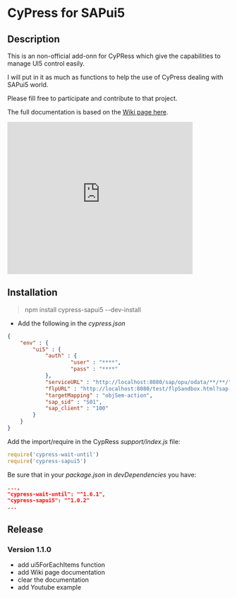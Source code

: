 # CyPress for SAPui5
## Description
This is an non-official add-onn for CyPRess which give the capabilities to manage UI5 control easily.

I will put in it as much as functions to help the use of CyPress dealing with SAPui5 world.

Please fill free to participate and contribute to that project.

The full documentation is based on the [Wiki page here](https://github.com/jberthe/cypress-sapui5/wiki).

<iframe width="420" height="345" src="https://www.youtube.com/embed/ddNqmIqvDws?autoplay=1&loop=1&playlist=ddNqmIqvDws" frameborder="0" allowfullscreen></iframe>

## Installation

> npm install cypress-sapui5 --dev-install

- Add the following in the *cypress.json* 

```json
{
    "env" : {
        "ui5" : {
            "auth" : {
                    "user" : "****",
                    "pass" : "****"
            },
            "serviceURL" : "http://localhost:8080/sap/opu/odata/**/**/",
            "flpURL" : "http://localhost:8080/test/flpSandbox.html?sap-language=FR",
            "targetMapping" : "objSem-action",
            "sap_sid" : "S01",
            "sap_client" : "100"
        }
    }
}
```
Add the import/require in the CypRess *support/index.js* file:

```js
require('cypress-wait-until')
require('cypress-sapui5')
```

Be sure that in your *package.json* in *devDependencies* you have:

```json
...,
"cypress-wait-until": "^1.6.1",
"cypress-sapui5": "^1.0.2"
...
```

## Release
### Version 1.1.0
* add ui5ForEachItems function
* add Wiki page documentation
* clear the documentation
* add Youtube example